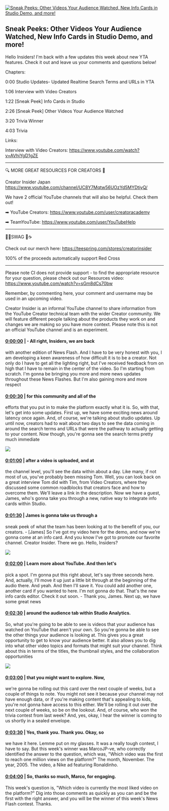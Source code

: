 [![Sneak Peeks: Other Videos Your Audience Watched, New Info Cards in Studio Demo, and more!](https://i.ytimg.com/vi/-tfENH7xKJo/maxresdefault.jpg)](https://www.youtube.com/watch?v=-tfENH7xKJo)

## Sneak Peeks: Other Videos Your Audience Watched, New Info Cards in Studio Demo, and more!

Hello Insiders! I'm back with a few updates this week about new YTA features. Check it out and leave us your comments and questions below!



Chapters:



0:00 Studio Updates- Updated Realtime Search Terms and URLs in YTA

1:06 Interview with Video Creators

1:22 [Sneak Peek] Info Cards in Studio

2:26 [Sneak Peek] Other Videos Your Audience Watched

3:20 Trivia Winner

4:03 Trivia



Links:

Interview with Video Creators: https://www.youtube.com/watch?v=AVhjYgD1gZE



-------------------------------------------



🔍 MORE GREAT RESOURCES FOR CREATORS 🔎



Creator Insider Japan https://www.youtube.com/channel/UC8Y7Mqtw56UOzYd5MYDtiyQ/



We have 2 official YouTube channels that will also be helpful. Check them out! 



➡ YouTube Creators: https://www.youtube.com/user/creatoracademy



➡ TeamYouTube: https://www.youtube.com/user/YouTubeHelp



-------------------------------------------



👕👚SWAG 🎽☕



Check out our merch here: https://teespring.com/stores/creatorinsider



100% of the proceeds automatically support Red Cross



-------------------------------------------

Please note CI does not provide support - to find the appropriate resource for your question, please check out our Resources video: https://www.youtube.com/watch?v=sGm8dCs70bw



Remember, by commenting here, your comment and username may be used in an upcoming video.



Creator Insider is an informal YouTube channel to share information from the YouTube Creator technical team with the wider Creator community. We will feature different people talking about the products they work on and changes we are making so you have more context. Please note this is not an official YouTube channel and is an experiment.



#### [0:00:00](https://www.youtube.com/watch?v=-tfENH7xKJo&t=0) |  - All right, Insiders, we are back

with another edition of News Flash. And I have to be very honest with you, I am developing a keen awareness of how difficult it is to be a creator. Not only do I have to get all the lighting right, but I've received feedback from on high that I have to remain in the center of the video. So I'm starting from scratch. I'm gonna be bringing you more and more news updates throughout these News Flashes. But I'm also gaining more and more respect  

#### [0:00:30](https://www.youtube.com/watch?v=-tfENH7xKJo&t=30) |  for this community and all of the

efforts that you put in to make the platform exactly what it is. So, with that, let's get into some updates. First up, we have some exciting news around latency once again. And, of course, we're talking about studio updates. Up until now, creators had to wait about two days to see the data coming in around the search terms and URLs that were the pathway to actually getting to your content. Now though, you're gonna see the search terms pretty much immediate  

![](https://i.ytimg.com/vi/-tfENH7xKJo/maxres1.jpg)



#### [0:01:00](https://www.youtube.com/watch?v=-tfENH7xKJo&t=60) |  after a video is uploaded, and at

the channel level, you'll see the data within about a day. Like many, if not most of us, you've probably been missing Tom. Well, you can look back on a great interview Tom did with Tim, from Video Creators, where they discussed some common roadblocks that creators face and how to overcome them. We'll leave a link in the description. Now we have a guest, James, who's gonna take you through a new, native way to integrate info cards within Studio.  

#### [0:01:30](https://www.youtube.com/watch?v=-tfENH7xKJo&t=90) |  James is gonna take us through a

sneak peek of what the team has been looking at to the benefit of you, our creators. - [James] So I've got my video here for the demo, and now we're gonna come at an info card. And you know I've got to promote our favorite channel. Creator Insider. There we go. Hello, Insiders?  

![](https://i.ytimg.com/vi/-tfENH7xKJo/maxres2.jpg)



#### [0:02:00](https://www.youtube.com/watch?v=-tfENH7xKJo&t=120) |  Learn more about YouTube. And then let's

pick a spot. I'm gonna put this right about, let's say three seconds here. And, actually, I'll move it up just a little bit through at the beginning of the audio there. And yeah. And then I'll save it. You could add another one, another card if you wanted to here. I'm not gonna do that. That's the new info cards editor. Check it out soon. - Thank you, James. Next up, we have some great news  

#### [0:02:30](https://www.youtube.com/watch?v=-tfENH7xKJo&t=150) |  around the audience tab within Studio Analytics.

So, what you're going to be able to see is videos that your audience has watched on YouTube that aren't your own. So you're gonna be able to see the other things your audience is looking at. This gives you a great opportunity to get to know your audience better. It also allows you to dig into what other video topics and formats that might suit your channel. Think about this in terms of the titles, the thumbnail styles, and the collaboration opportunities  

![](https://i.ytimg.com/vi/-tfENH7xKJo/maxres3.jpg)



#### [0:03:00](https://www.youtube.com/watch?v=-tfENH7xKJo&t=180) |  that you might want to explore. Now,

we're gonna be rolling out this card over the next couple of weeks, but a couple of things to note. You might not see it because your channel may not have enough data, or if you're making content that's appealing to kids, you're not gonna have access to this either. We'll be rolling it out over the next couple of weeks, so be on the lookout. And, of course, who won the trivia contest from last week? And, yes, okay, I hear the winner is coming to us shortly in a sealed envelope.  

#### [0:03:30](https://www.youtube.com/watch?v=-tfENH7xKJo&t=210) |  Yes, thank you. Thank you. Okay, so

we have it here. Lemme put on my glasses. It was a really tough contest, I have to say. But this week's winner was MarcoJP-ve, who correctly identified the answer to the question, which was, "Which video was the first to reach one million views on the platform?" The month, November. The year, 2005. The video, a Nike ad featuring Ronaldinho.  

#### [0:04:00](https://www.youtube.com/watch?v=-tfENH7xKJo&t=240) |  So, thanks so much, Marco, for engaging.

This week's question is, "Which video is currently the most liked video on the platform?" Dig into those comments as quickly as you can and be the first with the right answer, and you will be the winner of this week's News Flash contest. Thanks.  